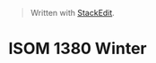 


> Written with [StackEdit](https://stackedit.io/).

# ISOM 1380 Winter


<!--stackedit_data:
eyJoaXN0b3J5IjpbODUxMTAyMTI0XX0=
-->